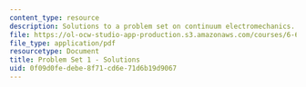 ```yaml
---
content_type: resource
description: Solutions to a problem set on continuum electromechanics.
file: https://ol-ocw-studio-app-production.s3.amazonaws.com/courses/6-642-continuum-electromechanics-fall-2008/0f09d0fedebe8f71cd6e71d6b19d9067_pset1_soln.pdf
file_type: application/pdf
resourcetype: Document
title: Problem Set 1 - Solutions
uid: 0f09d0fe-debe-8f71-cd6e-71d6b19d9067
---
```

